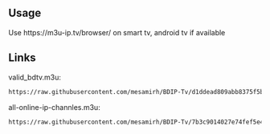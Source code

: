 ## Usage

<p> Use https://m3u-ip.tv/browser/ on smart tv, android tv if available</p>

## Links

valid_bdtv.m3u:
```bash
https://raw.githubusercontent.com/mesamirh/BDIP-Tv/d1ddead809abb8375f5bb3db1212b7227ffcc685/valid_bdtv.m3u
```

all-online-ip-channles.m3u:
```bash
https://raw.githubusercontent.com/mesamirh/BDIP-Tv/7b3c9014027e74fef5e4e44a44b2635b98b24f78/all-online-ip-channles.m3u
```
